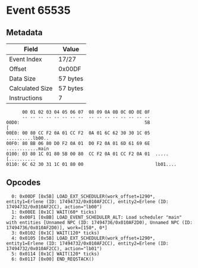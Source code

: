 # Event 65535

## Metadata

| Field           | Value    |
|-----------------|----------|
| Event Index     | 17/27    |
| Offset          | 0x00DF   |
| Data Size       | 57 bytes |
| Calculated Size | 57 bytes |
| Instructions    | 7        |

```
      00 01 02 03 04 05 06 07  08 09 0A 0B 0C 0D 0E 0F
      -- -- -- -- -- -- -- --  -- -- -- -- -- -- -- --
00D0:                                               5B                 [
00E0: 00 80 CC F2 0A 01 CC F2  0A 01 6C 62 30 30 1C 05  ..........lb00..
00F0: 80 BB 06 80 D0 F2 0A 01  D0 F2 0A 01 6D 61 69 6E  ............main
0100: 03 80 1C 01 80 5B 00 80  CC F2 0A 01 CC F2 0A 01  .....[..........
0110: 6C 62 30 31 1C 01 80 00                           lb01....        
```

## Opcodes

```
  0: 0x00DF [0x5B] LOAD_EXT_SCHEDULER(work_offset=1290*, entity1=Erlene (ID: 17494732/0x010AF2CC), entity2=Erlene (ID: 17494732/0x010AF2CC), action="lb00")
  1: 0x00EE [0x1C] WAIT(60* ticks)
  2: 0x00F1 [0xBB] LOAD_EVENT_SCHEDULER_ALT: Load scheduler "main" with entities [Unnamed NPC (ID: 17494736/0x010AF2D0), Unnamed NPC (ID: 17494736/0x010AF2D0)], work=[150*, 0*]
  3: 0x0102 [0x1C] WAIT(120* ticks)
  4: 0x0105 [0x5B] LOAD_EXT_SCHEDULER(work_offset=1290*, entity1=Erlene (ID: 17494732/0x010AF2CC), entity2=Erlene (ID: 17494732/0x010AF2CC), action="lb01")
  5: 0x0114 [0x1C] WAIT(120* ticks)
  6: 0x0117 [0x00] END_REQSTACK()
```
